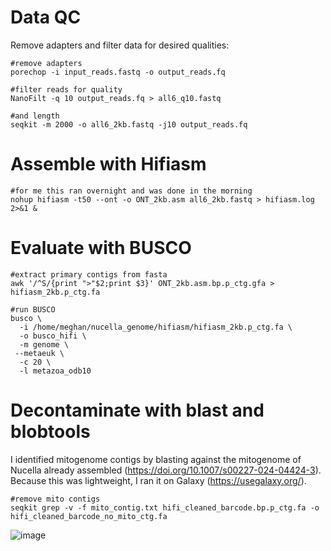 # Data QC
Remove adapters and filter data for desired qualities: 

```
#remove adapters
porechop -i input_reads.fastq -o output_reads.fq

#filter reads for quality 
NanoFilt -q 10 output_reads.fq > all6_q10.fastq

#and length
seqkit -m 2000 -o all6_2kb.fastq -j10 output_reads.fq 
```

# Assemble with Hifiasm

```
#for me this ran overnight and was done in the morning
nohup hifiasm -t50 --ont -o ONT_2kb.asm all6_2kb.fastq > hifiasm.log 2>&1 &
```
# Evaluate with BUSCO

```
#extract primary contigs from fasta
awk '/^S/{print ">"$2;print $3}' ONT_2kb.asm.bp.p_ctg.gfa > hifiasm_2kb.p_ctg.fa 

#run BUSCO 
busco \
  -i /home/meghan/nucella_genome/hifiasm/hifiasm_2kb.p_ctg.fa \
  -o busco_hifi \
  -m genome \
 --metaeuk \
  -c 20 \
  -l metazoa_odb10
```

# Decontaminate with blast and blobtools
I identified mitogenome contigs by blasting against the mitogenome of Nucella already assembled (https://doi.org/10.1007/s00227-024-04424-3). Because this was lightweight, I ran it on Galaxy (https://usegalaxy.org/). 

```
#remove mito contigs 
seqkit grep -v -f mito_contig.txt hifi_cleaned_barcode.bp.p_ctg.fa -o hifi_cleaned_barcode_no_mito_ctg.fa
```

![image](https://github.com/user-attachments/assets/f0095271-512d-43bf-b98e-410a6ff94eed)




